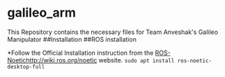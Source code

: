 # galileo_arm
This Repository contains the necessary files for Team Anveshak's Galileo Manipulator
##Installation
##ROS installation

*Follow the Official Installation instruction from the [ROS-Noetic](http://wiki.ros.org/noetic)http://wiki.ros.org/noetic website. 
`sudo apt install ros-noetic-desktop-full`

